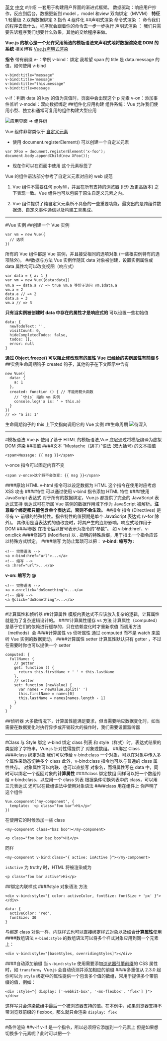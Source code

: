 [英文](https://vuejs.org/)
[中文](https://cn.vuejs.org/index.html)
#介绍
一套用于构建用户界面的渐进式框架。
数据驱动：响应用户抄作，反应到后台，数据更新到 model ，model 和view 双向绑定（MVVM）
**特征**
1.轻量级
2.双向数据绑定
3.指令
4.组件化
##声明式渲染
命令式渲染 ： 命令我们的程序去做什么，程序就会跟着你的命令去一步一步执行
声明式渲染 ： 我们只需要告诉程序我们想要什么效果，其他的交给程序来做。

**Vue.js 的核心是一个允许采用简洁的模板语法来声明式地将数据渲染进 DOM 的系统**
相关博客 [Vue.js声明式渲染](https://segmentfault.com/a/1190000011962150)

**指令** 带有前缀 v-：举例
v-bind：绑定
我希望 span 的 title 是 data.message 的值，如何使用 v-bind
```
v-bind:title="message"
v-bind:title='message'
v-bind:title="this.message"
v-bind:title=message
```
v-if：判断
data 的 key 的值为真值时，页面中会出现这个 p 元素
v-on：添加事件监听
v-model：双向数据绑定
##组件化应用构建
组件系统：Vue 允许我们使用小型、独立和通常可复用的组件构建大型应用

![应用界面 => 组件树](https://upload-images.jianshu.io/upload_images/7094266-af73cf610ad0d4de.png?imageMogr2/auto-orient/strip%7CimageView2/2/w/1240)

Vue 组件非常类似于 [自定义元素](https://www.html5rocks.com/zh/tutorials/webcomponents/customelements/) 
- 使用 document.registerElement() 可以创建一个自定义元素
```
var XFoo = document.registerElement('x-foo');
document.body.appendChild(new XFoo());
```
- 现在你可以在页面中使用 <x-foo></x-foo>这个元素标签了

Vue 的组件语法部分参考了自定义元素对应的 web 规范
1. Vue 组件不需要任何 polyfill，并且在所有支持的浏览器 (IE9 及更高版本) 之下表现一致。Vue 组件也可以包装于原生自定义元素之内。

2. Vue 组件提供了纯自定义元素所不具备的一些重要功能，最突出的是跨组件数据流、自定义事件通信以及构建工具集成。
---
#Vue 实例
##创建一个 Vue 实例
```
var vm = new Vue({
  // 选项
})
```
所有的 Vue 组件都是 Vue 实例，并且接受相同的选项对象 (一些根实例特有的选项除外)。
##数据与方法
Vue 实例伴随其 data 对象被创建，设置实例属性或 data 属性均可以改变视图（响应式）
```
var data = { a: 1 }
var vm = new Vue({data:data})
vm.a == data.a // => true vm.a 等价于访问 vm.$data.a
vm.a = 2
data.a // => 2
data.a = 3
vm.a // => 3
```
**只有当实例被创建时 data 中存在的属性才是响应式的**
可以设置一些初始值
```
data: {
  newTodoText: '',
  visitCount: 0,
  hideCompletedTodos: false,
  todos: [],
  error: null
}
```
**通过 Object.freeze() 可以阻止修改现有的属性**
**Vue 已经给的实例属性有前缀 $**
##实例生命周期钩子
created 钩子，其他钩子在下文图示中含有
```
new Vue({
  data: {
    a: 1
  },
  created: function () { // 不能用箭头函数
    // `this` 指向 vm 实例
    console.log('a is: ' + this.a)
  }
})
// => "a is: 1"
```
生命周期钩子的 this 上下文指向调用它的 Vue 实例
##生命周期
![待深入](https://upload-images.jianshu.io/upload_images/7094266-e96014e0aa70dfee.png?imageMogr2/auto-orient/strip%7CimageView2/2/w/1240)

---
#模板语法
Vue.js 使用了基于 HTML 的模板语法,Vue 底层通过将模版编译为虚拟 DOM 渲染
##插值
####文本
“Mustache（胡子）”语法 (双大括号) 的文本插值
```
<span>Message: {{ msg }}</span>
```
v-once 指令可以固定内容不变
```
<span v-once>这个将不会改变: {{ msg }}</span>
```
####原始 HTML
v-html 指令可以设定数据为 HTML
这个指令在使用时应考虑 XSS 攻击
####特性
可以通过使用 v-bind 指令添加 HTML 特性
####使用 JavaScript 表达式
对于所有的数据绑定，Vue.js 都提供了完全的 JavaScript 表达式支持
表达式可在所属 Vue 实例的数据作用域下作为 JavaScript 被解析。**注意每个绑定都只能包含单个表达式，否则不会生效。**
##指令
指令 (Directives) 是带有 v- 前缀的特殊特性。指令特性的值预期是单个 JavaScript 表达式 (v-for 除外)。
其作用是当表达式的值改变时，将其产生的连带影响，响应式地作用于 DOM
####参数
在指令后以冒号表示为指令的“参数”。
如 v-bind:href、v-on:click
####修饰符 (Modifiers) 
以 . 指明的特殊后缀，用于指出一个指令应该以特殊方式绑定。
####缩写
为防止繁琐可以把：
**v-bind: 缩写为 :**
```
<!-- 完整语法 -->
<a v-bind:href="url">...</a>
<!-- 缩写 -->
<a :href="url">...</a>
```
**v-on: 缩写为 @**
```
<!-- 完整语法 -->
<a v-on:click="doSomething">...</a>
<!-- 缩写 -->
<a @click="doSomething">...</a>
```
---
#计算属性和侦听器
##计算属性
模版内表达式不应该放入复杂的逻辑，计算属性就是为了复杂逻辑设计的。
####计算属性缓存 vs 方法
计算属性（computed）是基于它们的依赖进行缓存的，只在依赖变化时才重新求值
而调用方法（methods）会
####计算属性 vs 侦听属性
通过 computed 而不是 watch 来监听 Vue 实例的数据变动。
####计算属性 setter
计算属性默认只有 getter ，不过在需要时你也可以提供一个 setter
```
computed: {
  fullName: {
    // getter
    get: function () {
      return this.firstName + ' ' + this.lastName
    },
    // setter
    set: function (newValue) {
      var names = newValue.split(' ')
      this.firstName = names[0]
      this.lastName = names[names.length - 1]
    }
  }
}
```
##侦听器
大多数情况下，计算属性能满足要求，但当需要响应数据变化时，如当需要在数据变化时执行异步或开销较大的操作时，我们需要设置监听器

---
#Class 与 Style 绑定
v-bind 绑定 class 列表 和 style（样式）时，表达式结果的类型除了字符串，Vue.js 针对性得提供了 对象或数组。
##绑定 Class
####class 绑定对象
我们可以传给 v-bind:class 一个对象，可以在对象中传入多个属性来动态切换多个 class
此外，v-bind:class 指令也可以与普通的 class 属性共存。
对象属性可以内联、也可以直接写 对象名，而将属性写在 data 中，同时可以绑定一个返回对象的**计算属性**
####class 绑定数组
同样可以把一个数组传给 v-bind:class，以应用一个 class 列表 
根据条件切换列表中的 class，可以用三元表达式
还可以在数组语法中使用对象语法
####class 用在组件上
你声明了这个组件
```
Vue.component('my-component', {
  template: '<p class="foo bar">Hi</p>'
})
```
在使用它的时候添加一些 class
```
<my-component class="baz boo"></my-component>
```
```
<p class="foo bar baz boo">Hi</p>
```
同样
```
<my-component v-bind:class="{ active: isActive }"></my-component>
```
`isActive` 为 truthy 时，HTML 将被渲染成为
```
<p class="foo bar active">Hi</p>
```
##绑定内联样式
####style 对象语法
方法
```
<div v-bind:style="{ color: activeColor, fontSize: fontSize + 'px' }"></div>
```
```
data: {
  activeColor: 'red',
  fontSize: 30
}
```
与绑定 class 对象一样，内联样式也可以直接绑定样式对象以及结合**计算属性**使用
####数组语法
`v-bind:style` 的数组语法可以将多个样式对象应用到同一个元素上：
```
<div v-bind:style="[baseStyles, overridingStyles]"></div>
```
####自动添加前缀
当 `v-bind:style` 使用需要添加[浏览器引擎前缀](https://developer.mozilla.org/zh-CN/docs/Glossary/Vendor_Prefix)的 CSS 属性时，如 `transform`，Vue.js 会自动侦测并添加相应的前缀
####多重值从 2.3.0 起你可以为 `style` 绑定中的属性提供一个包含多个值的数组，常用于提供多个带前缀的值，例如：
```
<div :style="{ display: ['-webkit-box', '-ms-flexbox', 'flex'] }"></div>
```
这样写只会渲染数组中最后一个被浏览器支持的值。在本例中，如果浏览器支持不带浏览器前缀的 flexbox，那么就只会渲染 `display: flex`

---
#条件渲染
##v-if
v-if 是一个指令，所以必须将它添加到一个元素上
但是如果想切换多个元素呢？此时可以把一个 <template> 元素当做不可见的包裹元素，并在上面使用 v-if。最终的渲染结果将不包含 <template> 元素
v-else
v-else 元素必须紧跟在带 v-if 或者 v-else-if 的元素的后面，下同
v-else-if(2.1.0)
充当 v-if 的“else-if 块”，可以连续使用
####用 `key` 管理可复用的元素
Vue 会尽可能高效地渲染元素，通常会复用已有元素而不是从头开始渲染这样使 Vue 更快，而在 v-if 下其作用是允许用户在不同的登录方式之间切换。我们可以通过添加一个具有唯一值的 key 属性来去掉这个功能
##v-show
另一个用于根据条件展示元素的选项是 v-show 指令。用法大致一样
```
<h1 v-show="ok">Hello!</h1>
```
v-show 不支持 <template> 元素，也不支持 v-else
## `v-if` vs `v-show`
- `v-if` 是“真正”的条件渲染，因为它会确保在切换过程中条件块内的事件监听器和子组件适当地被销毁和重建。
- `v-if` 也是**惰性的**：如果在初始渲染时条件为假，则什么也不做——直到条件第一次变为真时，才会开始渲染条件块。
- 相比之下，`v-show` 就简单得多——不管初始条件是什么，元素总是会被渲染，并且只是简单地基于 CSS 进行切换。
- 一般来说，`v-if` 有更高的切换开销，而 `v-show` 有更高的初始渲染开销。因此，如果需要非常频繁地切换，则使用 `v-show` 较好；如果在运行时条件很少改变，则使用 `v-if` 较好。
**当 v-for 和 v-if 同时使用时，前者优先级高，但不推荐这种做法，[详情](https://cn.vuejs.org/v2/style-guide/#%E9%81%BF%E5%85%8D-v-if-%E5%92%8C-v-for-%E7%94%A8%E5%9C%A8%E4%B8%80%E8%B5%B7-%E5%BF%85%E8%A6%81)**

---
#列表渲染
##用 v-for 把数组对应为一组元素
在 v-for 块中，我们拥有对父作用域属性的完全访问权限。v-for 还支持一个可选的第二个参数为当前项的索引
```
<ul id="example-2">
  <li v-for="(item, index) in items">
    {{ parentMessage }} - {{ index }} - {{ item.message }}
  </li>
</ul>

var example2 = new Vue({
  el: '#example-2',
  data: {
    parentMessage: 'Parent',
    items: [
      { message: 'Foo' },
      { message: 'Bar' }
    ]
  }
})
```
![](https://upload-images.jianshu.io/upload_images/7094266-514602a1f8fadc8e.png?imageMogr2/auto-orient/strip%7CimageView2/2/w/1240)
可以用 of 替代 in 作为分隔符
##[一个对象的 v-for](https://cn.vuejs.org/v2/guide/list.html#%E4%B8%80%E4%B8%AA%E5%AF%B9%E8%B1%A1%E7%9A%84-v-for "一个对象的 v-for")

##v-for 的 key
建议尽可能在使用 v-for 时提供 key
当 Vue.js 用 v-for 正在更新已渲染过的元素列表时，它默认用“就地复用”策略。如果数据项的顺序被改变，Vue 将不会移动 DOM 元素来匹配数据项的顺序， 而是简单复用此处每个元素，并且确保它在特定索引下显示已被渲染过的每个元素
[就地复用](https://www.zhihu.com/question/61078310/answer/361261031)
```
<div v-for="item in items" :key="item.id">
  <!-- 内容 -->
</div>
```
##数组更新检测
####变异方法
Vue 包含一组观察数组的变异方法，所以它们也将会触发视图更新。这些方法如下：
*   `push()`
*   `pop()`
*   `shift()`
*   `unshift()`
*   `splice()`
*   `sort()`
*   `reverse()`
####替换数组
变异方法 (mutation method)，顾名思义，会改变被这些方法调用的原始数组。相比之下，也有非变异 (non-mutating method) 方法，例如：`filter()`, `concat()` 和 `slice()` 。这些不会改变原始数组，但**总是返回一个新数组**。当使用非变异方法时，可以用新数组替换旧数组
Vue 为了使得 DOM 元素得到最大范围的重用而实现了一些智能的、启发式的方法，所以用一个含有相同元素的数组去替换原来的数组是非常高效的操作
##注意事项
由于 JavaScript 的限制，Vue 不能检测以下变动的数组：
1.  当你利用索引直接设置一个项时，例如：`vm.items[indexOfItem] = newValue`
2.  当你修改数组的长度时，例如：`vm.items.length = newLength`
```
var vm = new Vue({
  data: {
    items: ['a', 'b', 'c']
  }
})
vm.items[1] = 'x' // 不是响应性的
vm.items.length = 2 // 不是响应性的
```
第一类问题：两种解决方法
```
// Vue.set(object, key, value)
Vue.set(vm.items, indexOfItem, newValue)
vm.$set(vm.items, indexOfItem, newValue)
// Array.prototype.splice(start[, deleteCount[, item1[, item2[, ...]]]])
vm.items.splice(indexOfItem, 1, newValue)
```
第二类问题：
```
vm.items.splice(newLength)
```
## [对象更改检测注意事项](https://cn.vuejs.org/v2/guide/list.html#%E5%AF%B9%E8%B1%A1%E6%9B%B4%E6%94%B9%E6%A3%80%E6%B5%8B%E6%B3%A8%E6%84%8F%E4%BA%8B%E9%A1%B9 "对象更改检测注意事项")
**与上述情况相同，对于已经创建的实例，Vue 不能动态添加根级别的响应式属性。但是，可以使用 Vue.set(object, key, value) 方法向嵌套对象添加响应式属性。
有时你可能需要为已有对象赋予多个新属性，比如使用 Object.assign() 或 _.extend()。在这种情况下，你应该用两个对象的属性创建一个新的对象。**
```
vm.userProfile = Object.assign({}, vm.userProfile, {
  age: 27,
  favoriteColor: 'Vue Green'
})
```
##显示过滤/排序结果
通过**计算属性**过滤或排序数组
```
<li v-for="n in evenNumbers">{{ n }}</li>

data: {
  numbers: [ 1, 2, 3, 4, 5 ]
},
computed: {
  evenNumbers: function () {
    return this.numbers.filter(function (number) {
      return number % 2 === 0
    })
  }
}
```
在计算属性不适用的情况下 (例如，在嵌套 v-for 循环中) 你可以使用一个 method 方法
```
<li v-for="n in even(numbers)">{{ n }}</li>

data: {
  numbers: [ 1, 2, 3, 4, 5 ]
},
methods: {
  even: function (numbers) {
    return numbers.filter(function (number) {
      return number % 2 === 0
    })
  }
}
```
##一段取值范围 v-for
v-for 也可以取整数。在这种情况下，它将重复多次模板
```
<div>
  <span v-for="n in 10">{{ n }} </span>
</div>

1 2 3 4 5 6 7 8 9 10
```
##`v-for` on a `<template>`
类似于 `v-if`，你也可以利用带有 `v-for` 的 `<template>` 渲染多个元素。
##v-for 和 v-if 一起
v-for 的优先级比 v-if 更高，这意味着 v-if 将分别重复运行于每个 v-for 循环中。
##[一个组件的 v-for](https://cn.vuejs.org/v2/guide/list.html#%E4%B8%80%E4%B8%AA%E7%BB%84%E4%BB%B6%E7%9A%84-v-for)
---
#事件处理
v-on
##监听事件

#表单输入绑定
v-model
#组件基础
##基本示例
```
// 定义一个名为 button-counter 的新组件
Vue.component('button-counter', {
  data: function () {
    return {
      count: 0
    }
  },
  template: '<button v-on:click="count++">You clicked me {{ count }} times.</button>'
})
```
组件是可复用的 Vue 实例，且带有一个名字：在这个例子中是 <button-counter>。我们可以在一个通过 new Vue 创建的 Vue 根实例中，把这个组件作为自定义元素来使用
因为组件是可复用的 Vue 实例，所以它们与 new Vue 接收相同的选项，例如 data、computed、watch、methods 以及生命周期钩子等。**例外是像 el 这样根实例特有的选项。**
##组件的复用
可以将组件进行任意次数的复用，每用一次组件，就会有一个它的新实例被创建
**`data` 必须是一个函数**
如果 Vue 没有这条规则，点击一个按钮就可能会影响到其它所有实例

